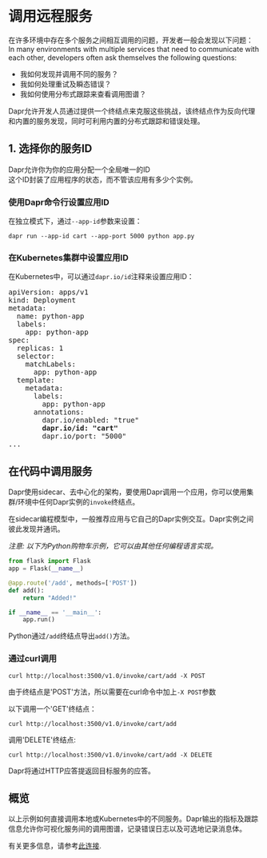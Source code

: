 # 调用远程服务

在许多环境中存在多个服务之间相互调用的问题，开发者一般会发现以下问题：
In many environments with multiple services that need to communicate with each other, developers often ask themselves the following questions:

* 我如何发现并调用不同的服务？
* 我如何处理重试及瞬态错误？
* 我如何使用分布式跟踪来查看调用图谱？

Dapr允许开发人员通过提供一个终结点来克服这些挑战，该终结点作为反向代理和内置的服务发现，同时可利用内置的分布式跟踪和错误处理。

## 1. 选择你的服务ID

Dapr允许你为你的应用分配一个全局唯一的ID<br>这个ID封装了应用程序的状态，而不管该应用有多少个实例。

### 使用Dapr命令行设置应用ID

在独立模式下，通过`--app-id`参数来设置：

`dapr run --app-id cart --app-port 5000 python app.py`

### 在Kubernetes集群中设置应用ID

在Kubernetes中，可以通过`dapr.io/id`注释来设置应用ID：

<pre>
apiVersion: apps/v1
kind: Deployment
metadata:
  name: python-app
  labels:
    app: python-app
spec:
  replicas: 1
  selector:
    matchLabels:
      app: python-app
  template:
    metadata:
      labels:
        app: python-app
      annotations:
        dapr.io/enabled: "true"
        <b>dapr.io/id: "cart"</b>
        dapr.io/port: "5000"
...
</pre>

## 在代码中调用服务

Dapr使用sidecar、去中心化的架构，要使用Dapr调用一个应用，你可以使用集群/环境中任何Dapr实例的`invoke`终结点。

在sidecar编程模型中，一般推荐应用与它自己的Dapr实例交互。Dapr实例之间彼此发现并通讯。

*注意: 以下为Python购物车示例，它可以由其他任何编程语言实现。*

```python
from flask import Flask
app = Flask(__name__)

@app.route('/add', methods=['POST'])
def add():
    return "Added!"

if __name__ == '__main__':
    app.run()
```

Python通过`/add`终结点导出`add()`方法。

### 通过curl调用

```
curl http://localhost:3500/v1.0/invoke/cart/add -X POST
```

由于终结点是'POST'方法，所以需要在curl命令中加上`-X POST`参数

以下调用一个'GET'终结点：

```
curl http://localhost:3500/v1.0/invoke/cart/add
```

调用'DELETE'终结点:

```
curl http://localhost:3500/v1.0/invoke/cart/add -X DELETE
```

Dapr将通过HTTP应答提返回目标服务的应答。

## 概览

以上示例如何直接调用本地或Kubernetes中的不同服务。Dapr输出的指标及跟踪信息允许你可视化服务间的调用图谱，记录错误日志以及可选地记录消息体。

有关更多信息，请参考[此连接](../../best-practices/troubleshooting/tracing.md).
